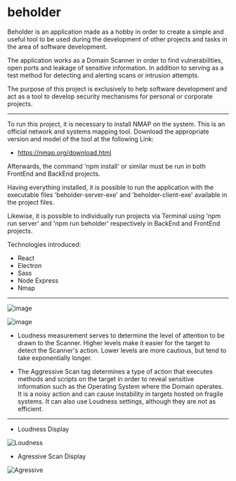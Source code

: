 
# beholder

Beholder is an application made as a hobby in order to create a simple and useful tool to be used during the development of other projects and tasks in the area of ​​software development.

The application works as a Domain Scanner in order to find vulnerabilities, open ports and leakage of sensitive information. In addition to serving as a test method for detecting and alerting scans or intrusion attempts.

The purpose of this project is exclusively to help software development and act as a tool to develop security mechanisms for personal or corporate projects.

---

To run this project, it is necessary to install NMAP on the system. This is an official network and systems mapping tool. Download the appropriate version and model of the tool at the following Link:

- https://nmap.org/download.html

Afterwards, the command 'npm install' or similar must be run in both FrontEnd and BackEnd projects.

Having everything installed, it is possible to run the application with the executable files 'beholder-server-exe' and 'beholder-client-exe' available in the project files.

Likewise, it is possible to individually run projects via Terminal using 'npm run server' and 'npm run beholder' respectively in BackEnd and FrontEnd projects.

Technologies introduced:

- React
- Electron
- Sass
- Node Express
- Nmap

---

![image](https://github.com/Henrique-Bidarte/beholder/assets/134324510/79fab28d-a379-43fb-8f89-225acc50b58a)


![image](https://github.com/Henrique-Bidarte/beholder/assets/134324510/c47f60fb-83c9-4553-9531-5381d7d35821)

- Loudness measurement serves to determine the level of attention to be drawn to the Scanner. Higher levels make it easier for the target to detect the Scanner's action. Lower levels are more cautious, but tend to take exponentially longer.

- The Aggressive Scan tag determines a type of action that executes methods and scripts on the target in order to reveal sensitive information such as the Operating System where the Domain operates. It is a noisy action and can cause instability in targets hosted on fragile systems. It can also use Loudness settings, although they are not as efficient.

---

* Loudness Display
  
![Loudness](https://github.com/Henrique-Bidarte/beholder/assets/134324510/8964b5dc-5fc7-47c8-ab16-82b94cc8b1f3)

* Agressive Scan Display
  
![Agressive](https://github.com/Henrique-Bidarte/beholder/assets/134324510/5238efc0-51df-4d27-a696-9fb008106f8a)

